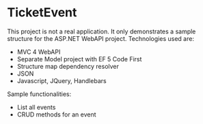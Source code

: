 TicketEvent
===========

This project is not a real application. It only demonstrates a sample structure for the ASP.NET WebAPI project. Technologies used are:

- MVC 4 WebAPI
- Separate Model project with EF 5 Code First
- Structure map dependency resolver
- JSON
- Javascript, JQuery, Handlebars


Sample functionalities:

- List all events
- CRUD methods for an event
